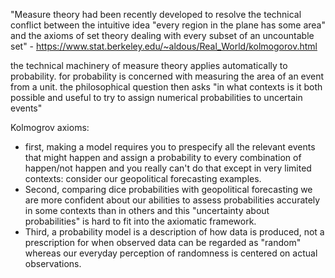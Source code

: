 "Measure theory had been recently developed to resolve the technical conflict between the intuitive idea "every region in the plane has some area" and the axioms of set theory dealing with every subset of an uncountable set" - https://www.stat.berkeley.edu/~aldous/Real_World/kolmogorov.html


the technical machinery of measure theory applies automatically to probability. for probability is concerned with measuring the area of an event from a unit. the philosophical question then asks "in what contexts is it both possible and useful to try to assign numerical probabilities to uncertain events"

Kolmogrov axioms:
- first, making a model requires you to prespecify all the relevant events that might happen and assign a probability to every combination of happen/not happen
and you really can't do that except in very limited contexts: consider our geopolitical forecasting examples.
- Second, comparing dice probabilities with geopolitical forecasting 
we are more confident about our abilities to assess probabilities accurately in some contexts than in others
and this "uncertainty about probabilities" is hard to fit into the axiomatic framework.
- Third, a probability model is a description of how data is produced, not a prescription for when observed data can be regarded as "random"
whereas our everyday perception of randomness is centered on actual observations.
